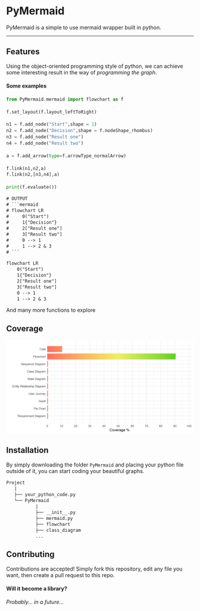 # PyMermaid

PyMermaid is a simple to use mermaid wrapper built in python.

---
## Features

Using the object-oriented programming style of python, we can achieve some
interesting result in the way of _programming the graph_.

#### Some examples

```python
from PyMermaid.mermaid import flowchart as f

f.set_layout(f.layout_leftToRight)

n1 = f.add_node("Start",shape = 1)
n2 = f.add_node("Decision",shape = f.nodeShape_rhombus)
n3 = f.add_node("Result one")
n4 = f.add_node("Result two")

a = f.add_arrow(type=f.arrowType_normalArrow)

f.link(n1,n2,a)
f.link(n2,[n3,n4],a)

print(f.evaluate())
```
```
# OUTPUT
# ```mermaid
# flowchart LR
#     0("Start")
#     1{"Decision"}
#     2["Result one"]
#     3["Result two"]
#     0 --> 1
#     1 --> 2 & 3
# ```
```
```mermaid
flowchart LR
    0("Start")
    1{"Decision"}
    2["Result one"]
    3["Result two"]
    0 --> 1
    1 --> 2 & 3
```
And many more functions to explore

## Coverage
![](assets/GraphCoverage.png)

## Installation
By simply downloading the folder `PyMermaid` and placing your python file outside of it,
you can start coding your beautiful graphs.
```
Project
   |
   ├── your_python_code.py
   └── PyMermaid
           |
           ├── __init__.py
           ├── mermaid.py
           ├── flowchart
           ├── class_diagram
           ...
```

## Contributing

Contributions are accepted!
Simply fork this repository, edit any file you want, then create a pull request to this repo.

#### Will it become a library?
_Probably... in a future..._
